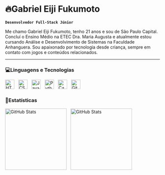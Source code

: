 # 🔥Gabriel Eiji Fukumoto
**`Desenvolvedor Full-Stack Júnior`**

Me chamo Gabriel Eiji Fukumoto, tenho 21 anos e sou de São Paulo Capital. Concluí o Ensino Médio na ETEC Dra. Maria Augusta e atualmente estou cursando Análise e Desenvolvimento de Sistemas na Faculdade Anhanguera. Sou apaixonado por tecnologia desde criança, sempre em contato com jogos e conteúdos relacionados.

---

### 💻Linguagens e Tecnologias

<img align="left" alt="HTML" width="30px" style="padding-right:10px;" src="https://cdn.jsdelivr.net/gh/devicons/devicon/icons/html5/html5-plain.svg" />
<img align="left" alt="CSS" width="30px" style="padding-right:10px;" src="https://cdn.jsdelivr.net/gh/devicons/devicon/icons/css3/css3-plain.svg" />
<img align="left" alt="JavaScript" width="30px" style="padding-right:10px;" src="https://cdn.jsdelivr.net/gh/devicons/devicon/icons/javascript/javascript-plain.svg" />
<img align="left" alt="Python" width="30px" style="padding-right:10px;" src="https://cdn.jsdelivr.net/gh/devicons/devicon/icons/python/python-plain.svg" />
<img align="left" alt="C++" width="30px" style="padding-right:10px;" src="https://cdn.jsdelivr.net/gh/devicons/devicon/icons/cplusplus/cplusplus-line.svg" />
<img align="left" alt="GitHub" width="30px" style="padding-right:10px;" src="https://cdn.jsdelivr.net/gh/devicons/devicon/icons/github/github-original.svg" />  

<br>
<br>

### 🎲Estatísticas

<img
    align="left"
    alt="GitHub Stats"
    height="200px"
    style="padding-right: 10px;"
    src="https://github-readme-stats.vercel.app/api?username=zfukumoto&show_icons=true&theme=synthwave&include_all_commits=true&locale=pt-br"
    />
    <img
    align="left"
    alt="GitHub Stats"
    height="200px"
    style="padding-right: 10px;"
    src="https://github-readme-stats.vercel.app/api/top-langs/?username=zfukumoto&custom_title=Tecnologias&theme=synthwave&layout=compact&langs_count=4"
    />
